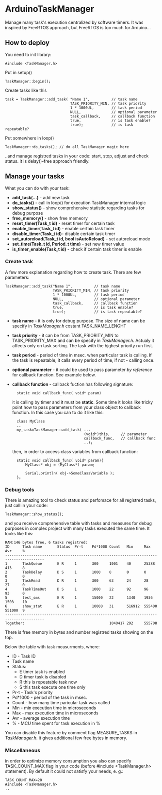 # ArduinoTaskManager

Manage many task's execution centralized by software timers. It was inspired by FreeRTOS approach, but FreeRTOS is too much for Arduino...

## How to deploy

You need to init library:

    #include <TaskManager.h>

Put in setup()

    TaskManager::begin();

Create tasks like this

    task = TaskManager::add_task( "Name 1",          // task name
                                  TASK_PRIORITY_MIN, // task priority
                                  1 * 1000UL,        // task period
                                  NULL,              // optional parameter
                                  task_callback,     // callback function
                                  true,              // is task enable?
                                  true);             // is task repeatable?

Put somewhere in loop() 

    TaskManager::do_tasks(); // do all TaskManager magic here

..and manage registred tasks in your code: start, stop, adjust and check status. It is delay()-free approach friendly.

## Manage your tasks

What you can do with your task:

- **add_task(...)** - add new task
- **do_tasks()** - call in loop() for execution TaskManager internal logic
- **show_status()** - show comprehensive statistic regarding tasks for debug purpose
- **free_memory()** - show free memeory
- **reset_timer(Task_t id)** - reset timer for certain task
- **enable_timer(Task_t id)** - enable certain task timer 
- **disable_timer(Task_t id)**- disable certain task timer 
- **set_autoreload(Task_t id, bool isAutoReload)** - set autoreload mode 
- **set_time(Task_t id, Period_t time)** - set new timer value
- **is_timer_enable(Task_t id)** - check if certain task timer is enable

### Create task

A few more explanation regarding how to create task. There are few parameters:

    TaskManager::add_task("Name 1",          // task name
                          TASK_PRIORITY_MIN, // task priority
                          1 * 1000UL,        // task period
                          NULL,              // optional parameter
                          task_callback,     // callback function
                          true,              // is task enable?
                          true);             // is task repeatable?

- **task name** - it is only for debug purpose. The size of name can be specify in *TaskManager.h* costant TASK_NAME_LENGHT
- **task priority** - it can be from TASK_PRIORITY_MIN to TASK_PRIORITY_MAX and can be specify in *TaskManager.h*. Actualy it affects only on task sorting. The task with the hjghest priority run first.
- **task period** - period of time in msec. when particular task is calling. If the task is repeatable, it calls every period of time, if not - calling once.
- **optional parameter** - it could be used to pass parameter *by reference* for callback function. See example below.
- **callback function** - callback fuction has following signature:

        static void callback_func( void* param)

    it is calling by timer and it must be **static**. 
    Some time it looks like tricky point how to pass parameters from your class object to callback function. In this case you can to do it like this:

        class MyClass
        ..
        my_task=TaskManager::add_task( ...
                                       (void*)this,     // parameter
                                       callback_func,   // callback func
                                       ..);            
    then, in order to access  class variables from callback function:

        static void callback_func( void* param){
            MyClass* obj = (MyClass*) param;     

            Serial.println( obj->SomeClassVariable );
        };
### Debug tools

There is amazing tool to check status and perfomace for all registred tasks, just call in your code:

    TaskManager::show_status();

and you receive comprehensive table with tasks and measures for debug purposes in complex project with many tasks executed the same time. It looks like this:

    RAM:146 bytes free, 6 tasks registred:
    ID      Task name       Status  Pr-t    Pd*1000 Count   Min     Max     Avr     % 
    ----------------------------------------------------------------------------------------
    1       TaskQueue       E R     1       300     1001    40      25388   413     8
    2       TaskDelay       D S     1       1000    0       0       0       0       0
    3       TaskRead        D R     1       300     63      24      28      27      0
    4       TaskTimeOut     D S     1       1000    22      92      96      93      0
    5       test_sms        E R     1       15000   22      1340    1936    1503    10
    6       show_stat       E R     1       10000   31      516912  555400  551000  9
    ----------------------------------------------------------------------------------------
    Together:                                       1040417 292     555708

There is free memory in bytes and number registred tasks showing on the top. 

Below the table with task measurments, where:
- ID - Task ID
- Task name 
- Status:
    - E timer task is enabled 
    - D timer task is disabled
    - R this is repeatable task now
    - S this task execute one time only
- Pr-t - Task's priority
- Pd*1000 - period of the task in msec.
- Count - how many time paricular task was called
- Min - min execution time in microseconds
- Max - max execution time in microseconds
- Avr - average execution time
- % - MCU time spent for task execution in %  

You can disable this feature by comment flag MEASURE_TASKS in *TaskManager.h*. it gives additional few free bytes in memory. 

### Miscellaneous

in order to optimize memory consumption you also can specify TASK_COUNT_MAX flag in your code (before  #include <TaskManager.h>  statement). By default it could not satisfy your needs, e. g.:

    TASK_COUNT_MAX=20
    #include <TaskManager.h>
    ..
